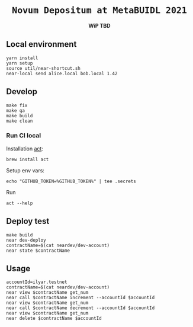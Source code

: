 <div align="center">
  <h1><code>Novum Depositum at MetaBUIDL 2021</code></h1>
  <p>
    <strong>WiP TBD</strong>
  </p>
</div>

## Local environment

```shell
yarn install
yarn setup
source util/near-shortcut.sh
near-local send alice.local bob.local 1.42
```

## Develop

```shell
make fix 
make qa
make build
make clean
```

### Run CI local

Installation [act](https://github.com/nektos/act):
```shell
brew install act
```

Setup env vars:
```shell
echo "GITHUB_TOKEN=%GITHUB_TOKEN%" | tee .secrets
```

Run
```shell
act --help
```

## Deploy test

```shell
make build
near dev-deploy
contractName=$(cat neardev/dev-account)
near state $contractName
```

## Usage

```shell
accountId=ilyar.testnet
contractName=$(cat neardev/dev-account)
near view $contractName get_num
near call $contractName increment --accountId $accountId
near view $contractName get_num
near call $contractName decrement --accountId $accountId
near view $contractName get_num
near delete $contractName $accountId
```
